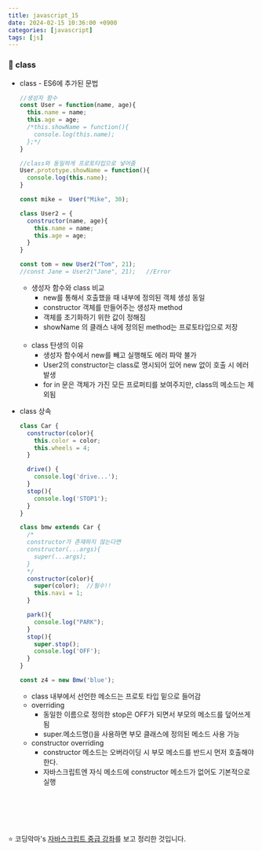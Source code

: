 ```yaml
---
title: javascript_15
date: 2024-02-15 10:36:00 +0900
categories: [javascript]
tags: [js]
---
```


### 🌟 class
  * class - ES6에 추가된 문법 
    ```javascript
    //생성자 함수
    const User = function(name, age){
      this.name = name;
      this.age = age;
      /*this.showName = function(){
        console.log(this.name);
      };*/
    }

    //class와 동일하게 프로토타입으로 넣어줌
    User.prototype.showName = function(){
      console.log(this.name);
    }

    const mike =  User("Mike", 30);

    class User2 = {
      constructor(name, age){
        this.name = name;
        this.age = age;
      }
    }

    const tom = new User2("Tom", 21); 
    //const Jane = User2("Jane", 21);   //Error
    ```
    + 생성자 함수와 class 비교
      - new를 통해서 호출했을 때 내부에 정의된 객체 생성 동일
      - constructor 객체를 만들어주는 생성자 method
      - 객체를 초기화하기 위한 값이 정해짐
      - showName 의 클래스 내에 정의된 method는 프로토타입으로 저장
      <br><br>
    + class 탄생의 이유
      - 생성자 함수에서 new를 빼고 실행해도 에러 파악 불가
      - User2의 constructor는 class로 명시되어 있어 new 없이 호출 시 에러 발생
      - for in 문은 객체가 가진 모든 프로퍼티를 보여주지만, class의 메소드는 제외됨

  * class 상속
    ```javascript
    class Car {
      constructor(color){
        this.color = color;
        this.wheels = 4;
      }

      drive() {
        console.log('drive...');
      }
      stop(){
        console.log('STOP1');
      }
    }

    class bmw extends Car {
      /*
      constructor가 존재하지 않는다면
      constructor(...args){
        super(...args);
      }
      */
      constructor(color){
        super(color);  //필수!!
        this.navi = 1;
      }

      park(){
        console.log("PARK");
      }
      stop(){
        super.stop();
        console.log('OFF');
      }
    }

    const z4 = new Bmw('blue');
    ```
    + class 내부에서 선언한 메소드는 프로토 타입 밑으로 들어감
    + overriding 
      - 동일한 이름으로 정의한 stop은 OFF가 되면서 부모의 메소드를 덮어쓰게 됨
      - super.메소드명()을 사용하면 부모 클래스에 정의된 메소드 사용 가능
    + constructor overriding
      - constructor 메소드는 오버라이딩 시 부모 메소드를 반드시 먼저 호출해야한다.
      - 자바스크립트엔 자식 메소드에 constructor 메소드가 없어도 기본적으로 실행


<br><br><br><br>

:star: 코딩악마's [자바스크립트 중급 강좌](https://www.youtube.com/watch?v=3Ao3OroqQLQ&list=PLZKTXPmaJk8JZ2NAC538UzhY_UNqMdZB4&index=16)를 보고 정리한 것입니다.